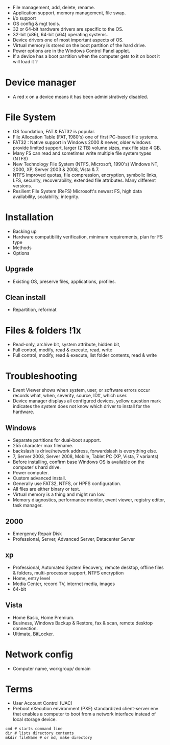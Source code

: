 - File  management, add, delete, rename.
- Application support, memory management, file swap.
- i/o support
- OS config & mgt tools.
- 32 or 64-bit hardware drivers are specific to the OS.
- 32-bit (x86), 64-bit (x64) operating systems.
- Device drivers one of most important aspects of OS.
- Virtual memory is stored on the boot partition of the hard drive.
- Power options are in the Windows Control Panel applet.
- If a device has a boot partition when the computer gets to it on boot it will load it ❔

# Device manager
- A red x on a device means it has been administratively disabled.


# File System
- OS foundation, FAT & FAT32 is popular.
- File Allocation Table (FAT, 1980's) one of first PC-based file systems.
- FAT32 : Native support in Windows 2000 & newer, older windows provide limited support, larger (2 TB) volume sizes, max file size 4 GB.
- Many FS can read and sometimes write multiple file system types (NTFS)
- New Technology File System (NTFS, Microsoft, 1990's) Windows NT, 2000, XP, Server 2003 & 2008, Vista & 7.
- NTFS improved quotas, file compression, encryption, symbolic links, LFS, security, recoverability, extended file attributes. Many different versions.
- Resilient File System (ReFS) Microsoft's newest FS, high data availability, scalability, integrity.


# Installation
- Backing up
- Hardware compatibility verification, minimum requirements, plan for FS type
- Methods
- Options
## Upgrade
- Existing OS, preserve files, applications, profiles.
## Clean install
- Repartition, reformat


# Files & folders !1x
- Read-only, archive bit, system attribute, hidden bit, 
- Full control, modify, read & execute, read, write
- Full control, modify, read & execute, list folder contents, read & write


# Troubleshooting
- Event Viewer shows when system, user, or software errors occur records what, when, severity, source, ID#, which user.
- Device manager displays all configured devices, yellow question mark indicates the system does not know which driver to install for the hardware.

## Windows
- Separate partitions for dual-boot support.
- 255 character max filename.
- backslash is drive/network address, forwardslash is everything else.
- 7, Server 2003, Server 2008, Mobile, Tablet PC (XP, Vista, 7 variants)
- Before installing, confirm base Windows OS is available on the computer's hard drive.
- Power computer.
- Custom advanced install.
- Generally use FAT32, NTFS, or HPFS configuration.
- All files are either binary or text.
- Virtual memory is a thing and might run low.
- Memory diagnostics, performance monitor, event viewer, registry editor, task manager.

## 2000
- Emergency Repair Disk
- Professional, Server, Advanced Server, Datacenter Server

## xp
- Professional, Automated System Recovery, remote desktop, offline files & folders, multi-processor support, NTFS encryption
- Home, entry level 
- Media Center, record TV, internet media, images
- 64-bit

## Vista
- Home Basic, Home Premium.
- Business, Windows Backup & Restore, fax & scan, remote desktop connection.
- Ultimate, BitLocker.

# Network config
- Computer name, workgroup/ domain

# Terms
- User Account Control (UAC)
- Preboot eXecution environment (PXE) standardized client-server env that enables a computer to boot from a network interface instead of local storage device.

``` shell
cmd # starts command line
dir # lists directory contents
mkdir fileName # or md, make directory
```